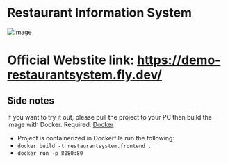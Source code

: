 # Restaurant Information System

![image](https://github.com/InfiniteBlanK3T/RestaurantSystem.FrontEnd/assets/94949422/bfc8aa6e-4377-41d7-8b85-9597e139f8a9)

# Official Webstite link: https://demo-restaurantsystem.fly.dev/

## Side notes
If you want to try it out, please pull the project to your PC then build the image with Docker.
Required: [Docker](https://www.docker.com/products/docker-desktop/)

- Project is containerized in Dockerfile run the following:
-    `docker build -t restaurantsystem.frontend .`
-    `docker run -p 8080:80`
